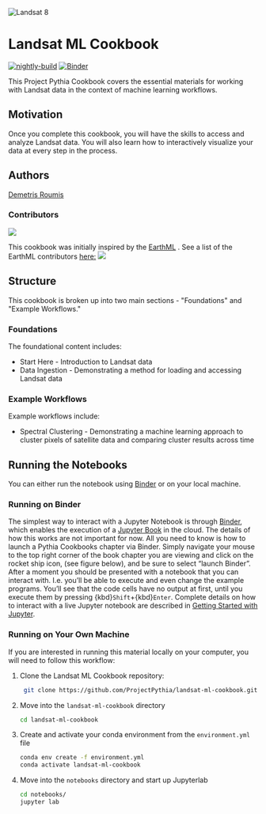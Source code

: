 ![Landsat 8](./notebooks/images/nasa_landsat8.jpg "Landsat 8")

# Landsat ML Cookbook

[![nightly-build](https://github.com/ProjectPythia/landsat-ml-cookbook/actions/workflows/nightly-build.yaml/badge.svg)](https://github.com/ProjectPythia/landsat-ml-cookbook/actions/workflows/nightly-build.yaml)
[![Binder](http://binder.mypythia.org/badge_logo.svg)](http://binder.mypythia.org/v2/gh/ProjectPythia/landsat-ml-cookbook/main?labpath=notebooks)

This Project Pythia Cookbook covers the essential materials for working with Landsat data in the context of machine learning workflows.

## Motivation

Once you complete this cookbook, you will have the  skills to access and analyze Landsat data. You will also learn how to interactively visualize your data at every step in the process.

## Authors

[Demetris Roumis](https://github.com/droumis)

### Contributors

<a href="https://github.com/ProjectPythia/landsat-ml-cookbook/graphs/contributors">
  <img src="https://contrib.rocks/image?repo=ProjectPythia/landsat-ml-cookbook" />
</a>


This cookbook was initially inspired by the [EarthML](https://github.com/pyviz-topics/EarthML) . See a list of the EarthML contributors [here:](https://github.com/pyviz-topics/EarthML/graphs/contributors)
<a href="https://github.com/pyviz-topics/EarthML/graphs/contributors">
  <img src="https://contrib.rocks/image?repo=pyviz-topics/EarthML" />
</a>

## Structure
This cookbook is broken up into two main sections - "Foundations" and "Example Workflows."

### Foundations
The foundational content includes:
- Start Here - Introduction to Landsat data
- Data Ingestion - Demonstrating a method for loading and accessing Landsat data

### Example Workflows
Example workflows include:
- Spectral Clustering - Demonstrating a machine learning approach to cluster pixels of satellite data and comparing cluster results across time

## Running the Notebooks
You can either run the notebook using [Binder](https://mybinder.org/) or on your local machine.

### Running on Binder

The simplest way to interact with a Jupyter Notebook is through
[Binder](https://mybinder.org/), which enables the execution of a
[Jupyter Book](https://jupyterbook.org) in the cloud. The details of how this works are not
important for now. All you need to know is how to launch a Pythia
Cookbooks chapter via Binder. Simply navigate your mouse to
the top right corner of the book chapter you are viewing and click
on the rocket ship icon, (see figure below), and be sure to select
“launch Binder”. After a moment you should be presented with a
notebook that you can interact with. I.e. you’ll be able to execute
and even change the example programs. You’ll see that the code cells
have no output at first, until you execute them by pressing
{kbd}`Shift`\+{kbd}`Enter`. Complete details on how to interact with
a live Jupyter notebook are described in [Getting Started with
Jupyter](https://foundations.projectpythia.org/foundations/getting-started-jupyter.html).

### Running on Your Own Machine
If you are interested in running this material locally on your computer, you will need to follow this workflow:

1. Clone the Landsat ML Cookbook repository:

   ```bash
    git clone https://github.com/ProjectPythia/landsat-ml-cookbook.git
    ```  
1. Move into the `landsat-ml-cookbook` directory
    ```bash
    cd landsat-ml-cookbook
    ```  
1. Create and activate your conda environment from the `environment.yml` file
    ```bash
    conda env create -f environment.yml
    conda activate landsat-ml-cookbook
    ```  
1.  Move into the `notebooks` directory and start up Jupyterlab
    ```bash
    cd notebooks/
    jupyter lab
    ```
